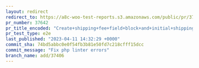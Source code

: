 ```yaml
---
layout: redirect
redirect_to: https://a8c-woo-test-reports.s3.amazonaws.com/public/pr/37642/e2e/index.html
pr_number: 37642
pr_title_encoded: "Create+shipping+fee+field+block+and+initial+shipping+section"
pr_test_type: e2e
last_published: "2023-04-11 14:32:29 +0000"
commit_sha: 74bd5abbc0e0f54fb3b81e50fd7c218cfff15dcc
commit_message: "Fix php linter errors"
branch_name: add/37406
---
```

